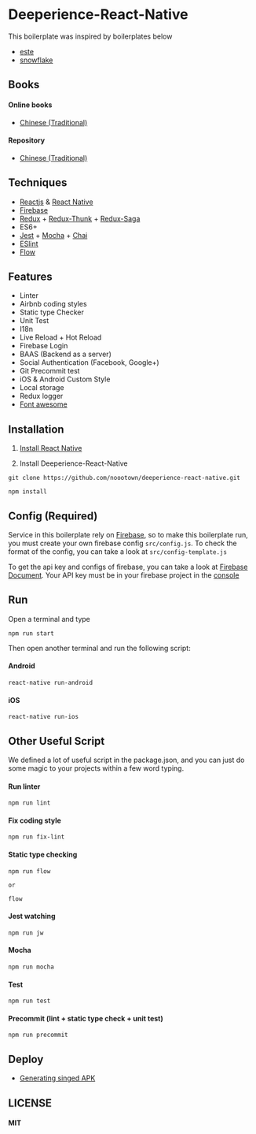 # Deeperience-React-Native

This boilerplate was inspired by boilerplates below

- [este](https://github.com/este/este)
- [snowflake](https://github.com/bartonhammond/snowflake)

## Books

#### Online books 

- [Chinese (Traditional)](https://noootown.gitbooks.io/deeperience-react-native-boilerplate/content/)

#### Repository 
- [Chinese (Traditional)](https://github.com/noootown/book-deeperience-react-native)

## Techniques
- [Reactjs](https://facebook.github.io/react/) & [React Native](https://facebook.github.io/react-native/)
- [Firebase](https://firebase.google.com/?hl=zh-TW)
- [Redux](https://github.com/reactjs/redux) + [Redux-Thunk](https://github.com/gaearon/redux-thunk) + [Redux-Saga](https://github.com/yelouafi/redux-saga)
- ES6+
- [Jest](https://facebook.github.io/jest/) + [Mocha](https://mochajs.org/) + [Chai](http://chaijs.com/)
- [ESlint](http://eslint.org/)
- [Flow](https://flowtype.org/)

## Features
- Linter
- Airbnb coding styles
- Static type Checker
- Unit Test
- I18n
- Live Reload + Hot Reload
- Firebase Login
- BAAS (Backend as a server)
- Social Authentication (Facebook, Google+)
- Git Precommit test
- iOS & Android Custom Style
- Local storage
- Redux logger
- [Font awesome](http://fontawesome.io/)

## Installation

1. [Install React Native](https://facebook.github.io/react-native/docs/getting-started.html#content)

2. Install Deeperience-React-Native

```
git clone https://github.com/noootown/deeperience-react-native.git

npm install

```

## Config (Required)

Service in this boilerplate rely on [Firebase](https://console.firebase.google.com/), so to make this boilerplate run, you must create your own firebase config ```src/config.js```. To check the format of the config, you can take a look at ```src/config-template.js```

To get the api key and configs of firebase, you can take a look at [Firebase Document](https://firebase.google.com/docs/web/setup). Your API key must be in your firebase project in the [console](https://console.firebase.google.com/)

## Run

Open a terminal and type

```
npm run start
```
Then open another terminal and run the following script:

#### Android

```
react-native run-android
```  

#### iOS
```
react-native run-ios
```

## Other Useful Script

We defined a lot of useful script in the package.json, and you can just do some magic to your projects within a few word typing.

#### Run linter
```
npm run lint
```

#### Fix coding style
```
npm run fix-lint
```

#### Static type checking

```
npm run flow

or 

flow
```

#### Jest watching
```
npm run jw
```

#### Mocha
```
npm run mocha
```

#### Test
```
npm run test
```

#### Precommit (lint + static type check + unit test)
```
npm run precommit
```

## Deploy

- [Generating singed APK](https://facebook.github.io/react-native/docs/signed-apk-android.html)

## LICENSE

#### MIT








